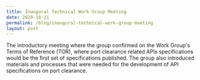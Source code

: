 ```yaml
---
title: Inaugural Technical Work Group Meeting
date: 2020-10-21
permalink: /blog/inaugural-technical-work-group-meeting
layout: post
---
```





The introductory meeting where the group confirmed on the Work Group's Terms of Reference (TOR), where port clearance related APIs specifications would be the first set of specifications published. The group also introduced materials and processes that were needed for the development of API specifications on port clearance.